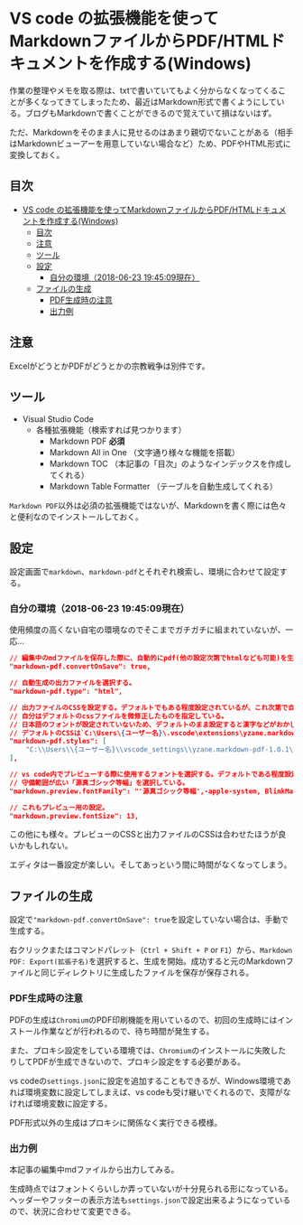 # VS code の拡張機能を使ってMarkdownファイルからPDF/HTMLドキュメントを作成する(Windows)

作業の整理やメモを取る際は、txtで書いていてもよく分からなくなってくることが多くなってきてしまったため、最近はMarkdown形式で書くようにしている。ブログもMarkdownで書くことができるので覚えていて損はないはず。

ただ、Markdownをそのまま人に見せるのはあまり親切でないことがある（相手はMarkdownビューアーを用意していない場合など）ため、PDFやHTML形式に変換しておく。

## 目次

<!-- TOC -->

- [VS code の拡張機能を使ってMarkdownファイルからPDF/HTMLドキュメントを作成する(Windows)](#vs-code-の拡張機能を使ってmarkdownファイルからpdfhtmlドキュメントを作成するwindows)
    - [目次](#目次)
    - [注意](#注意)
    - [ツール](#ツール)
    - [設定](#設定)
        - [自分の環境（2018-06-23 19:45:09現在）](#自分の環境2018-06-23-194509現在)
    - [ファイルの生成](#ファイルの生成)
        - [PDF生成時の注意](#pdf生成時の注意)
        - [出力例](#出力例)

<!-- /TOC -->

## 注意

ExcelがどうとかPDFがどうとかの宗教戦争は別件です。

## ツール

- Visual Studio Code
    - 各種拡張機能（検索すれば見つかります）
        - Markdown PDF **必須**
        - Markdown All in One （文字通り様々な機能を搭載）
        - Markdown TOC （本記事の「目次」のようなインデックスを作成してくれる）
        - Markdown Table Formatter （テーブルを自動生成してくれる）

`Markdown PDF`以外は必須の拡張機能ではないが、Markdownを書く際には色々と便利なのでインストールしておく。

## 設定

設定画面で`markdown`、`markdown-pdf`とそれぞれ検索し、環境に合わせて設定する。

### 自分の環境（2018-06-23 19:45:09現在）

使用頻度の高くない自宅の環境なのでそこまでガチガチに組まれていないが、一応…

```json
// 編集中のmdファイルを保存した際に、自動的にpdf(他の設定次第でhtmlなども可能)を生成する。
"markdown-pdf.convertOnSave": true,
```

```json
// 自動生成の出力ファイルを選択する。
"markdown-pdf.type": "html",
```

```json
// 出力ファイルのCSSを設定する。デフォルトでもある程度設定されているが、これ次第で自由に見た目は変更できる。
// 自分はデフォルトのcssファイルを微修正したものを指定している。
// 日本語のフォントが設定されていないため、デフォルトのまま設定すると漢字などがおかしくなる（いわゆる中華フォント）ので、この部分の設定は必須。
// デフォルトのCSSは`C:\Users\{ユーザー名}\.vscode\extensions\yzane.markdown-pdf-1.2.0\styles`に配置されている。
"markdown-pdf.styles": [
    "C:\\Users\\{ユーザー名}\\vscode_settings\\yzane.markdown-pdf-1.0.1\\styles\\custom_markdown-pdf.css"
],
```

```json
// vs code内でプレビューする際に使用するフォントを選択する。デフォルトである程度設定されているが、
// 守備範囲が広い「源真ゴシック等幅」を選択している。
"markdown.preview.fontFamily": "'源真ゴシック等幅',-apple-system, BlinkMacSystemFont, 'Segoe WPC', 'Segoe UI', 'HelveticaNeue-Light', 'Ubuntu', 'Droid Sans', sans-serif",
```

```json
// これもプレビュー用の設定。
"markdown.preview.fontSize": 13,
```

この他にも様々。プレビューのCSSと出力ファイルのCSSは合わせたほうが良いかもしれない。

エディタは一番設定が楽しい。そしてあっという間に時間がなくなってしまう。

## ファイルの生成

設定で`"markdown-pdf.convertOnSave": true`を設定していない場合は、手動で生成する。

右クリックまたはコマンドパレット（`Ctrl + Shift + P` or `F1`）から、`Markdown PDF: Export(拡張子名)`を選択すると、生成を開始。成功すると元のMarkdownファイルと同じディレクトリに生成したファイルを保存が保存される。

### PDF生成時の注意

PDFの生成は`Chromium`のPDF印刷機能を用いているので、初回の生成時にはインストール作業などが行われるので、待ち時間が発生する。

また、プロキシ設定をしている環境では、`Chromium`のインストールに失敗したりしてPDFが生成できないので、プロキシ設定をする必要がある。

vs codeの`settings.json`に設定を追加することもできるが、Windows環境であれば環境変数に設定してしまえば、vs codeも受け継いでくれるので、支障がなければ環境変数に設定する。

PDF形式以外の生成はプロキシに関係なく実行できる模様。

### 出力例

本記事の編集中mdファイルから出力してみる。

<!-- 画像はhatenaで追加 -->

生成時点ではフォントくらいしか弄っていないが十分見られる形になっている。ヘッダーやフッターの表示方法も`settings.json`で設定出来るようになっているので、状況に合わせて変更できる。
